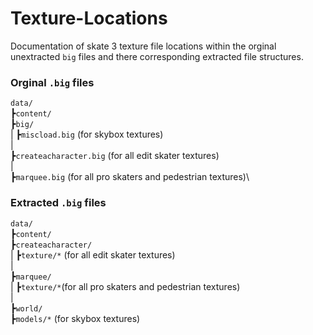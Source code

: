 # Texture-Locations
Documentation of skate 3 texture file locations within the orginal unextracted `big` files and there corresponding extracted file structures.


### Orginal `.big` files

`data/`\
    ┣`content/`\
        ┣`big/`\
        |   ┣`miscload.big` (for skybox textures)\
        |\
        ┣`createacharacter.big` (for all edit skater textures)\
        |\
        ┣`marquee.big` (for all pro skaters and pedestrian textures)\



### Extracted `.big` files

`data/`\
    ┣`content/`\
        ┣`createacharacter/` \
         |   ┣`texture/*` (for all edit skater textures)\
        |\
        ┣`marquee/` \
        |   ┣`texture/*`(for all pro skaters and pedestrian textures)\
        |\
        ┣`world/`\
            ┣`models/*` (for skybox textures)

